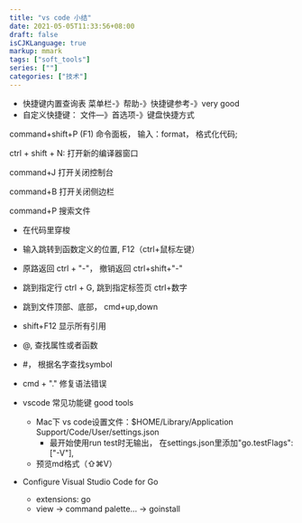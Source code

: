 ```yaml
---
title: "vs code 小结"
date: 2021-05-05T11:33:56+08:00
draft: false
isCJKLanguage: true
markup: mmark
tags: ["soft_tools"]
series: [""]
categories: ["技术"]
---
```


+ 快捷键内置查询表 菜单栏-》帮助-》快捷键参考-》very good
+ 自定义快捷键： 文件—》首选项-》键盘快捷方式

command+shift+P (F1) 命令面板， 输入：format， 格式化代码;

ctrl + shift + N: 打开新的编译器窗口

command+J 打开关闭控制台

command+B 打开关闭侧边栏

command+P 搜索文件
+ 在代码里穿梭
 + 输入跳转到函数定义的位置, F12（ctrl+鼠标左键）
 + 原路返回 ctrl + "-"， 撤销返回 ctrl+shift+"-"
 + 跳到指定行 ctrl + G, 跳到指定标签页 ctrl+数字
 + 跳到文件顶部、底部， cmd+up,down
 + shift+F12 显示所有引用
 + @, 查找属性或者函数
 + #， 根据名字查找symbol
 + cmd + "." 修复语法错误

+ vscode 常见功能键 good tools
    + Mac下 vs code设置文件：$HOME/Library/Application Support/Code/User/settings.json
        + 最开始使用run test时无输出， 在settings.json里添加"go.testFlags":["-V"],
    +   预览md格式（⇧⌘V）
+ Configure Visual Studio Code for Go
    + extensions: go
    + view -> command palette... -> goinstall